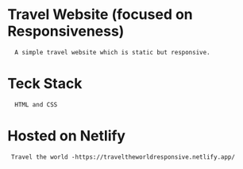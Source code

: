    # Travel Website (focused on Responsiveness)
      A simple travel website which is static but responsive.
   # Teck Stack 
      HTML and CSS
   # Hosted on Netlify
     Travel the world -https://traveltheworldresponsive.netlify.app/
